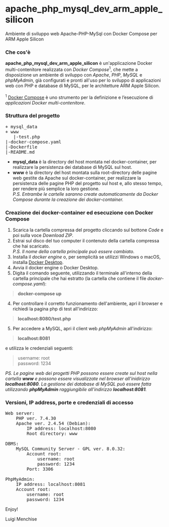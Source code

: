 # apache_php_mysql_dev_arm_apple_silicon
Ambiente di sviluppo web Apache-PHP-MySql con Docker Compose per ARM Apple Silicon

### Che cos'è
**apache_php_mysql_dev_arm_apple_silicon** è un'applicazione Docker multi-contenitore realizzata con *Docker Compose*<sup>1</sup>, che mette a disposizione un ambiente di sviluppo con *Apache*, *PHP*, *MySQL* e *phpMyAdmin*, già configurati e pronti all'uso per lo sviluppo di applicazioni web con PHP e database di MySQL, per le architetture ARM Apple Silicon.<br><br>
<sup>1</sup> [Docker Compose](https://docs.docker.com/compose/) è uno strumento per la definizione e l’esecuzione di *applicazioni Docker multi-contenitore*.

### Struttura del progetto
<pre>
+ mysql_data
+ www
   |-test.php
|-docker-compose.yaml
|-Dockerfile
|-README.md
</pre>

- **mysql_data** è la directory del host montata nel docker-container, per realizzare la persistenza dei database di MySQL sul host.<br>
- **www** è la directory del host montata sulla root-directory delle pagine web gestite da Apache sul docker-container, per realizzare la persistenza delle pagine PHP del progetto sul host e, allo stesso tempo, per rendere più semplice la loro gestione.<br>
*P.S. Entrambe le cartelle saranno create automaticamente da Docker Compose durante la creazione dei docker-container.*<br>

### Creazione dei docker-container ed esecuzione con Docker Compose
1) Scarica la cartella compressa del progetto cliccando sul bottone *Code* e poi sulla voce *Download ZIP*.<br>
2) Estrai sul disco del tuo computer il contenuto della cartella compressa che hai scaricato.<br>
*P.S. Il nome della cartella principale può essere cambiato.*<br>
1) Installa il *docker engine* o, per semplicità se utilizzi Windows o macOS, installa [Docker Desktop](https://www.docker.com/products/docker-desktop/).
2) Avvia il docker engine o Docker Desktop.
3) Digita il comando seguente, utilizzando il terminale all'interno della cartella principale che hai estratto (la cartella che contiene il file *docker-compose.yaml*):<br>
> **docker-compose up**
4) Per controllare il corretto funzionamento dell'ambiente, apri il browser e richiedi la pagina php di test all'indirizzo:<br>
> **localhost:8080/test.php**
5) Per accedere a MySQL, apri il client web *phpMyAdmin* all'indirizzo:<br>
> **localhost:8081**<br>

e utilizza le credenziali seguenti:<br>

> username: root<br>
> password: 1234<br>

*PS. Le pagine web dei progetti PHP possono essere create sul host nella cartella __www__ e possono essere visualizzate nel browser all'inidirizzo __localhost:8080__. La gestione dei database di MySQL può essere fatta utilizzando __phpMyAdmin__ raggiungibile all'indirizzo __localhost:8081__.*

### Versioni, IP address, porte e credenziali di accesso
<pre>
Web server:
    PHP ver. 7.4.30
    Apache ver. 2.4.54 (Debian):
        IP address: localhost:8080
        Root directory: www
        
DBMS:    
    MySQL Community Server - GPL ver. 8.0.32:
        Account root:
            username: root
            password: 1234
        Port: 3306

PhpMyAdmin:
    IP address: localhost:8081
    Account root:
        username: root
        password: 1234
</pre>

Enjoy!

Luigi Menchise
